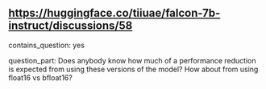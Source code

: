 ## https://huggingface.co/tiiuae/falcon-7b-instruct/discussions/58

contains_question: yes

question_part: Does anybody know how much of a performance reduction is expected from using these versions of the model? How about from using float16 vs bfloat16?